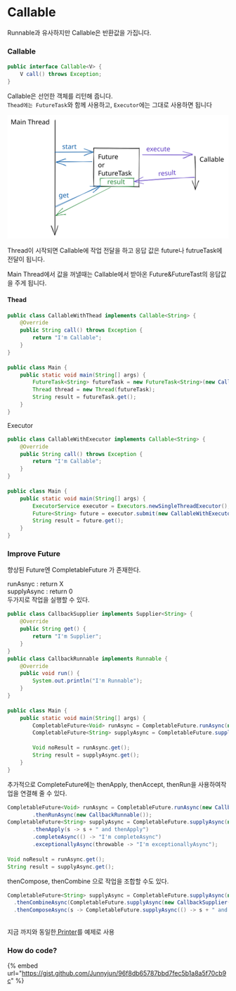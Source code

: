 # Callable

Runnable과 유사하지만 Callable은 반환값을 가집니다.

### Callable

```java
public interface Callable<V> {
    V call() throws Exception;
}
```

Callable은 선언한 객체를 리턴해 줍니다.\
`Thead에는 FutureTask`와 함께 사용하고, `Executor`에는 그대로 사용하면 됩니다

<img src="../../../.gitbook/assets/file.drawing (2) (1) (3).svg" alt="" class="gitbook-drawing">

Thread이 시작되면 Callable에 작업 전달을 하고 응답 값은 future나 futrueTask에 전달이 됩니다.

Main Thread에서 값을 꺼낼때는 Callable에서 받아온 Future\&FutureTast의 응답값을 주게 됩니다.

#### Thead

```java
public class CallableWithThead implements Callable<String> {
    @Override
    public String call() throws Exception {
        return "I'm Callable";
    }
}

public class Main {
    public static void main(String[] args) {
        FutureTask<String> futureTask = new FutureTask<String>(new CallableWithThead());
        Thread thread = new Thread(futureTask);
        String result = futureTask.get();
    }
}
```

Executor

```java
public class CallableWithExecutor implements Callable<String> {
    @Override
    public String call() throws Exception {
        return "I'm Callable";
    }
}

public class Main {
    public static void main(String[] args) {
        ExecutorService executor = Executors.newSingleThreadExecutor();
        Future<String> future = executor.submit(new CallableWithExecutor());
        String result = future.get();
    }
}
```

### Improve Future

향상된 Future엔 CompletableFuture 가 존재한다.

runAsnyc : return X\
supplyAsync : return 0 \
두가지로 작업을 실행할 수 있다.

```java
public class CallbackSupplier implements Supplier<String> {
    @Override
    public String get() {
        return "I'm Supplier";
    }
}
public class CallbackRunnable implements Runnable {
    @Override
    public void run() {
        System.out.println("I'm Runnable");
    }
}

public class Main {
    public static void main(String[] args) {
        CompletableFuture<Void> runAsync = CompletableFuture.runAsync(new CallbackRunnable());
        CompletableFuture<String> supplyAsync = CompletableFuture.supplyAsync(new CallbackSupplier());

        Void noResult = runAsync.get();
        String result = supplyAsync.get();
    }
}

```

추가적으로 CompleteFuture에는 thenApply, thenAccept, thenRun을 사용하여작업을 연결해 줄 수 있다.

```java
CompletableFuture<Void> runAsync = CompletableFuture.runAsync(new CallbackRunnable())
        .thenRunAsync(new CallbackRunnable());
CompletableFuture<String> supplyAsync = CompletableFuture.supplyAsync(new CallbackSupplier())
        .thenApply(s -> s + " and thenApply")
        .completeAsync(() -> "I'm completeAsync")
        .exceptionallyAsync(throwable -> "I'm exceptionallyAsync");

Void noResult = runAsync.get();
String result = supplyAsync.get();
```

thenCompose, thenCombine   으로 작업을 조합할 수도 있다.

```java
CompletableFuture<String> supplyAsync = CompletableFuture.supplyAsync(new CallbackSupplier())
  .thenCombineAsync(CompletableFuture.supplyAsync(new CallbackSupplier()), (s1, s2) -> s1 + s2)
  .thenComposeAsync(s -> CompletableFuture.supplyAsync(() -> s + " and thenComposeAsync"));
```

\
지금 까지와 동일한[ Printer](process.md#thread)를 예제로 사용

### How do code?

{% embed url="https://gist.github.com/Junnyjun/96f8db65787bbd7fec5b1a8a5f70cb9c" %}
